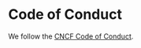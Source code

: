 # Code of Conduct

We follow the [CNCF Code of Conduct](https://github.com/cncf/foundation/blob/main/code-of-conduct.md).
